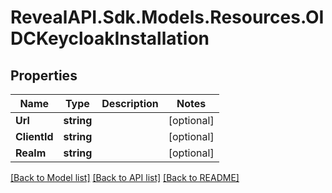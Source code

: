 # RevealAPI.Sdk.Models.Resources.OIDCKeycloakInstallation
## Properties

Name | Type | Description | Notes
------------ | ------------- | ------------- | -------------
**Url** | **string** |  | [optional] 
**ClientId** | **string** |  | [optional] 
**Realm** | **string** |  | [optional] 

[[Back to Model list]](../README.md#documentation-for-models) [[Back to API list]](../README.md#documentation-for-api-endpoints) [[Back to README]](../README.md)

